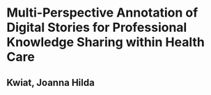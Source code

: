 # Multi-Perspective Annotation of Digital Stories for Professional Knowledge Sharing within Health Care
## Kwiat, Joanna Hilda
